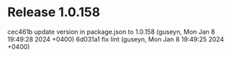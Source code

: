 # Release 1.0.158

cec461b update version in package.json to 1.0.158 (guseyn, Mon Jan 8 19:49:28 2024 +0400)
6d031a1 fix lint (guseyn, Mon Jan 8 19:49:25 2024 +0400)
